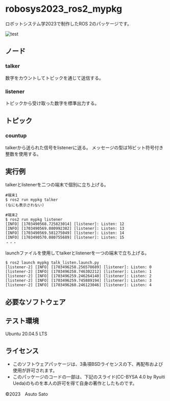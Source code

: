 # robosys2023_ros2_mypkg
ロボットシステム学2023で制作したROS 2のパッケージです。

![test](https://github.com/asutosato/robosys2023_ros2_mypkg/actions/workflows/test.yml/badge.svg)

## ノード

### talker
数字をカウントしてトピックを通じて送信する。

### listener
トピックから受け取った数字を標準出力する。

## トピック

### countup
talkerから送られた信号をlistenerに送る。
メッセージの型は16ビット符号付き整数を使用する。

## 実行例
talkerとlistenerを二つの端末で個別に立ち上げる。

```
#端末1
$ ros2 run mypkg talker
(なにも表示されない)

#端末2
$ ros2 run mypkg listener
[INFO] [1703490568.725823014] [listener]: Listen: 12
[INFO] [1703490569.080992382] [listener]: Listen: 13
[INFO] [1703490569.581275049] [listener]: Listen: 14
[INFO] [1703490570.080755689] [listener]: Listen: 15
・・・
```

launchファイルを使用してtalkerとlistenerを一つの端末で立ち上げる。

```
$ ros2 launch mypkg talk_listen.launch.py
[listener-2] [INFO] [1703496258.256578689] [listener]: Listen: 0
[listener-2] [INFO] [1703496258.746302212] [listener]: Listen: 1
[listener-2] [INFO] [1703496259.246264140] [listener]: Listen: 2
[listener-2] [INFO] [1703496259.745889194] [listener]: Listen: 3
[listener-2] [INFO] [1703496260.246123046] [listener]: Listen: 4
```

## 必要なソフトウェア

## テスト環境
Ubuntu 20.04.5 LTS

## ライセンス
* このソフトウェアパッケージは、3条項BSDライセンスの下、再配布および使用が許可されます。
* このパッケージのコードの一部は、下記のスライド(CC-BYSA 4.0 by Ryuiti Ueda)のものを本人の許可を得て自身の著作としたものです。

©2023　Asuto Sato
